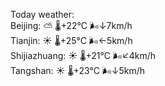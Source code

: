 Today weather:  
Beijing: ⛅️  🌡️+22°C 🌬️↓7km/h  
Tianjin: ☀️   🌡️+25°C 🌬️←5km/h  
Shijiazhuang: ☀️   🌡️+21°C 🌬️↙4km/h  
Tangshan: ☀️   🌡️+23°C 🌬️↓5km/h  
